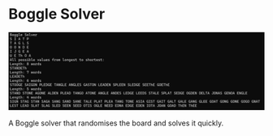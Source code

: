 # Boggle Solver

![screenshot](Boggle.png)

A Boggle solver that randomises the board and solves it quickly.
